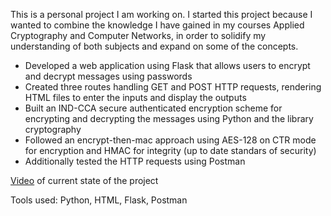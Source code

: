 This is a personal project I am working on. I started this project because I wanted to combine the knowledge I have 
gained in my courses Applied Cryptography and Computer Networks, in order to solidify my understanding of both subjects 
and expand on some of the concepts.

* Developed a web application using Flask that allows users to encrypt and decrypt messages using passwords
* Created three routes handling GET and POST HTTP requests, rendering HTML files to enter the inputs and display the outputs
* Built an IND-CCA secure authenticated encryption scheme for encrypting and decrypting the messages using Python and the library cryptography
* Followed an encrypt-then-mac approach using AES-128 on CTR mode for encryption and HMAC for integrity (up to date standars of security)
* Additionally tested the HTTP requests using Postman

[Video](https://drive.google.com/file/d/1m46Zh_fzgOOfGu8gn8Fgt3dQDqP16w3-/view?usp=sharing) of current state of the project

Tools used: Python, HTML, Flask, Postman 

